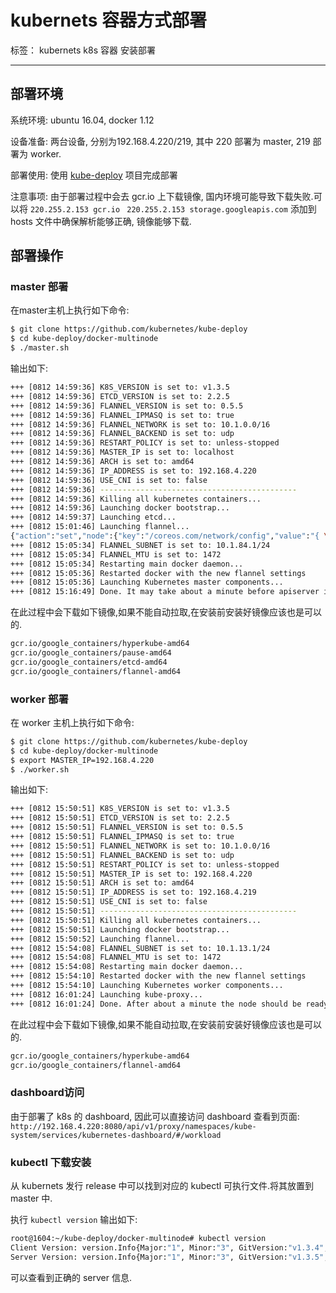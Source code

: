 ﻿# kubernets 容器方式部署

标签： kubernets k8s 容器 安装部署

---
## 部署环境

系统环境: ubuntu 16.04, docker 1.12

设备准备: 两台设备, 分别为192.168.4.220/219, 其中 220 部署为 master, 219 部署为 worker.

部署使用: 使用 [kube-deploy](https://github.com/kubernetes/kube-deploy) 项目完成部署

注意事项: 由于部署过程中会去 gcr.io 上下载镜像, 国内环境可能导致下载失败.可以将 `220.255.2.153 gcr.io ` `220.255.2.153 storage.googleapis.com` 添加到 hosts 文件中确保解析能够正确, 镜像能够下载.

## 部署操作

### master 部署

在master主机上执行如下命令:
```bash
$ git clone https://github.com/kubernetes/kube-deploy
$ cd kube-deploy/docker-multinode
$ ./master.sh
```

输出如下:
```bash
+++ [0812 14:59:36] K8S_VERSION is set to: v1.3.5
+++ [0812 14:59:36] ETCD_VERSION is set to: 2.2.5
+++ [0812 14:59:36] FLANNEL_VERSION is set to: 0.5.5
+++ [0812 14:59:36] FLANNEL_IPMASQ is set to: true
+++ [0812 14:59:36] FLANNEL_NETWORK is set to: 10.1.0.0/16
+++ [0812 14:59:36] FLANNEL_BACKEND is set to: udp
+++ [0812 14:59:36] RESTART_POLICY is set to: unless-stopped
+++ [0812 14:59:36] MASTER_IP is set to: localhost
+++ [0812 14:59:36] ARCH is set to: amd64
+++ [0812 14:59:36] IP_ADDRESS is set to: 192.168.4.220
+++ [0812 14:59:36] USE_CNI is set to: false
+++ [0812 14:59:36] --------------------------------------------
+++ [0812 14:59:36] Killing all kubernetes containers...
+++ [0812 14:59:36] Launching docker bootstrap...
+++ [0812 14:59:37] Launching etcd...
+++ [0812 15:01:46] Launching flannel...
{"action":"set","node":{"key":"/coreos.com/network/config","value":"{ \"Network\": \"10.1.0.0/16\", \"Backend\": {\"Type\": \"udp\"}}","modifiedIndex":4,"createdIndex":4}}
+++ [0812 15:05:34] FLANNEL_SUBNET is set to: 10.1.84.1/24
+++ [0812 15:05:34] FLANNEL_MTU is set to: 1472
+++ [0812 15:05:34] Restarting main docker daemon...
+++ [0812 15:05:36] Restarted docker with the new flannel settings
+++ [0812 15:05:36] Launching Kubernetes master components...
+++ [0812 15:16:49] Done. It may take about a minute before apiserver is up.
```

在此过程中会下载如下镜像,如果不能自动拉取,在安装前安装好镜像应该也是可以的.
```bash
gcr.io/google_containers/hyperkube-amd64
gcr.io/google_containers/pause-amd64
gcr.io/google_containers/etcd-amd64
gcr.io/google_containers/flannel-amd64
```

### worker 部署

在 worker 主机上执行如下命令:
```bash
$ git clone https://github.com/kubernetes/kube-deploy
$ cd kube-deploy/docker-multinode
$ export MASTER_IP=192.168.4.220
$ ./worker.sh
```

输出如下:
```bash
+++ [0812 15:50:51] K8S_VERSION is set to: v1.3.5
+++ [0812 15:50:51] ETCD_VERSION is set to: 2.2.5
+++ [0812 15:50:51] FLANNEL_VERSION is set to: 0.5.5
+++ [0812 15:50:51] FLANNEL_IPMASQ is set to: true
+++ [0812 15:50:51] FLANNEL_NETWORK is set to: 10.1.0.0/16
+++ [0812 15:50:51] FLANNEL_BACKEND is set to: udp
+++ [0812 15:50:51] RESTART_POLICY is set to: unless-stopped
+++ [0812 15:50:51] MASTER_IP is set to: 192.168.4.220
+++ [0812 15:50:51] ARCH is set to: amd64
+++ [0812 15:50:51] IP_ADDRESS is set to: 192.168.4.219
+++ [0812 15:50:51] USE_CNI is set to: false
+++ [0812 15:50:51] --------------------------------------------
+++ [0812 15:50:51] Killing all kubernetes containers...
+++ [0812 15:50:51] Launching docker bootstrap...
+++ [0812 15:50:52] Launching flannel...
+++ [0812 15:54:08] FLANNEL_SUBNET is set to: 10.1.13.1/24
+++ [0812 15:54:08] FLANNEL_MTU is set to: 1472
+++ [0812 15:54:08] Restarting main docker daemon...
+++ [0812 15:54:10] Restarted docker with the new flannel settings
+++ [0812 15:54:10] Launching Kubernetes worker components...
+++ [0812 16:01:24] Launching kube-proxy...
+++ [0812 16:01:24] Done. After about a minute the node should be ready.
```

在此过程中会下载如下镜像,如果不能自动拉取,在安装前安装好镜像应该也是可以的.
```bash
gcr.io/google_containers/hyperkube-amd64
gcr.io/google_containers/flannel-amd64
```

### dashboard访问

由于部署了 k8s 的 dashboard, 因此可以直接访问 dashboard 查看到页面:
`http://192.168.4.220:8080/api/v1/proxy/namespaces/kube-system/services/kubernetes-dashboard/#/workload` 

### kubectl 下载安装

从 kubernets 发行 release 中可以找到对应的 kubectl 可执行文件.将其放置到 master 中.

执行 `kubectl version`
输出如下:
```bash
root@1604:~/kube-deploy/docker-multinode# kubectl version
Client Version: version.Info{Major:"1", Minor:"3", GitVersion:"v1.3.4", GitCommit:"dd6b458ef8dbf24aff55795baa68f83383c9b3a9", GitTreeState:"clean", BuildDate:"2016-08-01T16:45:16Z", GoVersion:"go1.6.2", Compiler:"gc", Platform:"linux/amd64"}
Server Version: version.Info{Major:"1", Minor:"3", GitVersion:"v1.3.5", GitCommit:"b0deb2eb8f4037421077f77cb163dbb4c0a2a9f5", GitTreeState:"clean", BuildDate:"2016-08-11T20:21:58Z", GoVersion:"go1.6.2", Compiler:"gc", Platform:"linux/amd64"}
```
可以查看到正确的 server 信息.


